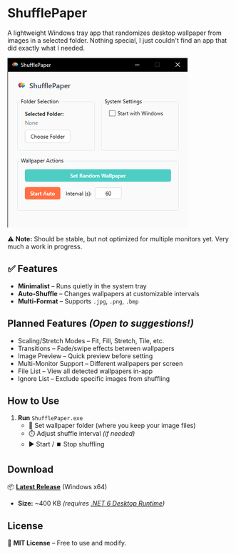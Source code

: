 # ShufflePaper  

A lightweight Windows tray app that randomizes desktop wallpaper from images in a selected folder. Nothing special, I just couldn't find an app that did exactly what I needed.  

![App Screenshot](./Repo/screenshot.png)

⚠️ **Note:** Should be stable, but not optimized for multiple monitors yet. Very much a work in progress.  

## ✅ Features  
- **Minimalist** – Runs quietly in the system tray  
- **Auto-Shuffle** – Changes wallpapers at customizable intervals  
- **Multi-Format** – Supports `.jpg`, `.png`, `.bmp`  

## Planned Features *(Open to suggestions!)*  
- Scaling/Stretch Modes – Fit, Fill, Stretch, Tile, etc.  
- Transitions – Fade/swipe effects between wallpapers  
- Image Preview – Quick preview before setting  
- Multi-Monitor Support – Different wallpapers per screen  
- File List – View all detected wallpapers in-app  
- Ignore List – Exclude specific images from shuffling  

## How to Use  
1. **Run** `ShufflePaper.exe`  
   - 📂 Set wallpaper folder (where you keep your image files)
   - ⏱️ Adjust shuffle interval *(if needed)*  
   - ▶️ Start / ⏹️ Stop shuffling  

## Download  
📦 **[Latest Release](https://github.com/mbarosendal/ShufflePaper/releases)** (Windows x64)  
- **Size:** ~400 KB *(requires [.NET 6 Desktop Runtime](https://dotnet.microsoft.com/download/dotnet/6.0))*  

## License  
📄 **MIT License** – Free to use and modify.  
